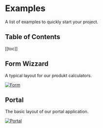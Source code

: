 # Examples

A list of examples to quickly start your project.

<h2>Table of Contents</h2>

[[toc]]

## Form Wizzard

A typical layout for our produkt calculators.

[![Form](/assets/images/form.png)](https://ui-library-examples.vercel.app/form.html)

## Portal

The basic layout of our portal application.

[![Portal](/assets/images/portal.png)](https://ui-library-examples.vercel.app/portal.html)
